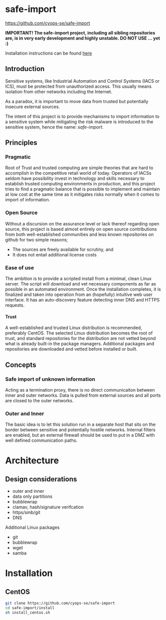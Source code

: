 # safe-import
https://github.com/cyops-se/safe-import

__IMPORTANT! The safe-import project, including all sibling repositories are, is in very early development and highly unstable. DO NOT USE ... yet :)__

Installation instructions can be found [here](#installation)

## Introduction
Sensitive systems, like Industrial Automation and Control Systems (IACS or ICS), must be protected from unauthorized access. This usually means isolation from other networks including the Internet.

As a paradox, it is important to move data from trusted but potentially insecure external sources.

The intent of this project is to provide mechanisms to import information to a sensitive system while mitigating the risk malware is introduced to the sensitive system, hence the name: _safe-import_.

## Principles
### Pragmatic
Root of Trust and trusted computing are simple theories that are hard to accomplish in the competitive retail world of today. Operators of IACSs seldom have possibility invest in technology and skills necessary to establish trusted computing environments in production, and this project tries to find a pragmatic balance that is possible to implement and maintain at low cost at the same time as it mitigates risks normally when it comes to import of information.

### Open Source
Without a discursion on the assurance level or lack thereof regarding open source, this project is based almost entirely on open source contributions from both well-established communities and less known repositories on github for two simple reasons;

* The sources are freely available for scrutiny, and
* It does not entail additional license costs

### Ease of use
The ambition is to provide a scripted install from a minimal, clean Linux server. The script will download and vet necessary components as far as possible in an automated environment. Once the installation completes, it is finalized and taken into operation from an (hopefully) intuitive web user interface. It has an auto-discovery feature detecting inner DNS and HTTPS requests.

#### Trust
A well-established and trusted Linux distribution is recommended, preferably CentOS. The selected Linux distribution becomes the root of trust, and standard repositories for the distribution are not vetted beyond what is already built-in the package managers. Additional packages and repositories are downloaded and vetted before installed or built.

## Concepts
### Safe import of unknown information
Acting as a termination proxy, there is no direct communicaiton between inner and outer networks. Data is pulled from external sources and all ports are closed to the outer networks.

### Outer and Inner
The basic idea is to let this solution run in a separate host that sits on the border between sensitive and potentially hostile networks. Internal filters are enabled, but an external firewall should be used to put in a DMZ with well defined communication paths.

# Architecture
## Design considerations
* outer and inner
* data only partitions
* bubblewrap
* clamav, hash/signature verifcation
* https/smb/git
* DNS

Additional Linux packages

* git
* bubblewrap
* wget
* samba

# Installation

## CentOS
```bash
git clone https://github.com/cyops-se/safe-import
cd safe-import/install
sh install_centos.sh
```

